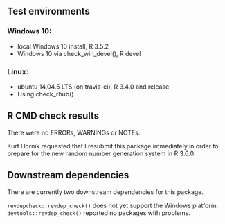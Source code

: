 ## Test environments
### Windows 10:
* local Windows 10 install, R 3.5.2
* Windows 10 via check_win_devel(), R devel

### Linux:
* ubuntu 14.04.5 LTS (on travis-ci), R 3.4.0 and release
* Using check_rhub()

## R CMD check results
There were no ERRORs, WARNINGs or NOTEs.

Kurt Hornik requested that I resubmit this package immediately in order
to prepare for the new random number generation system in R 3.6.0.

## Downstream dependencies
There are currently two downstream dependencies for this package.

`revdepcheck::revdep_check()` does not yet support the Windows platform.
`devtools::revdep_check()` reported no packages with problems.
